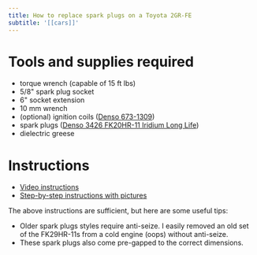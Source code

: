 ```yaml
---
title: How to replace spark plugs on a Toyota 2GR-FE
subtitle: '[[cars]]'
---
```


# Tools and supplies required

- torque wrench (capable of 15 ft lbs)
- 5/8" spark plug socket
- 6" socket extension
- 10 mm wrench
- (optional) ignition coils ([Denso
  673-1309](https://www.densoproducts.com/denso-673-1309-ignition-coil))
- spark plugs ([Denso 3426 FK20HR-11 Iridium Long
  Life](https://www.densoproducts.com/denso-3426-fk20hr-11-iridium-long-life-spark-plug))
- dielectric greese

# Instructions

- [Video instructions](https://youtu.be/ExZ--18pFUw?si=Ox1U84M7M3NpOTr3)
- [Step-by-step instructions with
  pictures](https://www.rav4world.com/posts/2602801/)

The above instructions are sufficient, but here are some useful tips:

- Older spark plugs styles require anti-seize. I easily removed an old
  set of the FK29HR-11s from a cold engine (oops) without anti-seize.
- These spark plugs also come pre-gapped to the correct dimensions.
